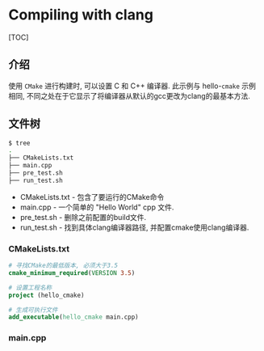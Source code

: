 # Compiling with clang

[TOC]

## 介绍

使用 `CMake` 进行构建时, 可以设置 C 和 C++ 编译器.
此示例与 hello-`cmake` 示例相同, 不同之处在于它显示了将编译器从默认的gcc更改为clang的最基本方法.

## 文件树

```bash
$ tree
.
├── CMakeLists.txt
├── main.cpp
├── pre_test.sh
├── run_test.sh
```

+ CMakeLists.txt - 包含了要运行的CMake命令
+ main.cpp - 一个简单的 "Hello World" cpp 文件.
+ pre_test.sh - 删除之前配置的build文件.
+ run_test.sh - 找到具体clang编译器路径, 并配置cmake使用clang编译器.

### CMakeLists.txt

```cmake
# 寻找CMake的最低版本, 必须大于3.5
cmake_minimum_required(VERSION 3.5)

# 设置工程名称
project (hello_cmake)

# 生成可执行文件
add_executable(hello_cmake main.cpp)
```

### main.cpp

```cmake
#include <iostream>

int main(int argc, char *argv[])
{
   std::cout << "Hello CMake!" << std::endl;
   return 0;
}
```

### pre_test.sh

```bash
#!/bin/bash
#pre_test脚本删除之前配置的build文件, run_test运行clang, 生成这次的build.clang文件
#这个脚本的作用是如果存在build.clang这个文件夹, 就把它删除掉

#ROOT_DIR=`pwd`#shell脚本的语法, pwd输出文件当前所在路径,赋值给ROOT_DIR这个变量
dir="01-basic/I-compiling-with-clang"
if [ -d "$ROOT_DIR/$dir/build.clang" ]; then
    echo "deleting $dir/build.clang"
    rm -r $dir/build.clang
fi

#if then fi是shell脚本里的判断语句, 如果[]里的条件为真, 则执行then后面的语句
#基本格式:
#       if [判断语句]; then
#           执行语句
#       fi
#-d与路径配合, 路径存在则为真
#单纯的dir等价于ls -C -b; 也就是说, 默认情况下, 文件在列中列出, 并垂直排序, 特殊字符由反斜杠转义序列表示.
#也就是说只要当前历经下存在build.clang就删除掉
#本文dir是一个变量
```

### run_test.sh

```bash
#!/bin/bash

#Ubuntu支持同时安装多个版本的clang.
#测试需要在调用cmake之前确定clang二进制文件
#这个脚本找到具体clang编译器路径, 并配置cmake使用clang编译器

if [ -z $clang_bin ]; then
    clang_ver=`dpkg --get-selections | grep clang | grep -v -m1 libclang | cut -f1 | cut -d '-' -f2`
    clang_bin="clang-$clang_ver"#把版本号存到变量, 把版本号添加到clangC编译器和clang编译器
    clang_xx_bin="clang++-$clang_ver"
fi

echo "Will use clang [$clang_bin] and clang++ [$clang_xx_bin]"
#echo用来输出信息

mkdir -p build.clang && cd build.clang && \
    cmake .. -DCMAKE_C_COMPILER=$clang_bin -DCMAKE_CXX_COMPILER=$clang_xx_bin && make

#相当于在shell中执行命令: whilch clang然后将返回的结果也就是路径, 赋值给变量clang_bin
clang_bin=`which clang`
clang_xx_bin=`which clang++`
#which语句返回后面命令的路径
#  -z  指如果后面的路径为空则为真

#如果用which没有找到clang的二进制可执行文件, 则用dpkg找到clang, 并返回版本号
#dpkg –get-selections 罗列出所有包的名字并且给出了他们现在的状态比如已安装( installed)已经卸载. ( deinstalled)
#grep clang从结果中查找到带有clang名字的
#grep -v   反转, 选择不匹配的所有行.
#grep -m1  单纯的-m1表示输出1条匹配的结果之后就会停止
#grep -v -m1 libclang 输出包含clang的命令中, 所有不包含libclang的一条介绍
#也就是去掉那些clang的库, 找的是clang这个程序的版本.

#cut 命令从文件的每一行剪切字节, 字符和字段并将这些字节, 字符和字段写至标准输出.
#cut -f1  将这行按照空格?分隔之后选择第1个字段, 就是clang-3.6
#cut -d '-' -f2  按照-分隔, 选择第2个字段就是3.6   从而得到版本号
# ```shell
# $ dpkg --get-selections | grep clang | grep -v -m1 libclang
# clang-3.6                     install
# $ dpkg --get-selections | grep clang | grep -v -m1 libclang | cut -f1
# clang-3.6
# $ dpkg --get-selections | grep clang | grep -v -m1 libclang | cut -f6
# install
# $ dpkg --get-selections | grep clang | grep -v -m1 libclang | cut -f1 | cut -d '-' -f2
# 3.6
# $ dpkg --get-selections | grep clang | grep -v -m1 libclang | cut -f1 | cut -d '-' -f1
# clang
# ```
#把每一步命令都运行一遍就知道用途了.
```

## 解析

### 编译器选项

`CMake` 提供了控制程序编译以及链接的选项, 选项如下:

+ CMAKE_C_COMPILER - 用于编译c代码的程序.
+ CMAKE_CXX_COMPILER - 用于编译c++代码的程序.
+ CMAKE_LINKER - 用于链接二进制文件的程序.

>注意
本例子需要事先使用命令 sudo apt-get install clang-3.6 -y安装clang-3.6
>
>注意
这是调用clang的最基本, 最简单的方法.  未来的示例将展示调用编译器的更好方法

### 设置标志

就像 Build Type 描述的那样, 可以使用cmake gui或从命令行设置CMake的参数.
下面用了命令行

```bash
cmake .. -DCMAKE_C_COMPILER=clang-3.6 -DCMAKE_CXX_COMPILER=clang++-3.6
```

注意, 本文件中有两个脚本, 可以自动执行脚本, 通过脚本, 指定编译器为clang并且编译工程.
上面通过设置关键字, 表示运行make命令时, clang将用于编译二进制文件.
从make输出的以下几行可以看出这一点.

```bash
/usr/bin/clang++-3.6     -o CMakeFiles/hello_cmake.dir/main.cpp.o -c /home/matrim/workspace/cmake-examples/01-basic/I-compiling-with-clang/main.cpp
Linking CXX executable hello_cmake
/usr/bin/cmake -E cmake_link_script CMakeFiles/hello_cmake.dir/link.txt --verbose=1
/usr/bin/clang++-3.6       CMakeFiles/hello_cmake.dir/main.cpp.o  -o hello_cmake -rdynamic
```

## 编译示例

```bash
$ mkdir build.clang
$ cd build.clang/
$ cmake .. -DCMAKE_C_COMPILER=clang-3.6 -DCMAKE_CXX_COMPILER=clang++-3.6

$ make VERBOSE=1
$ ./hello_cmake
Hello CMake!
```
